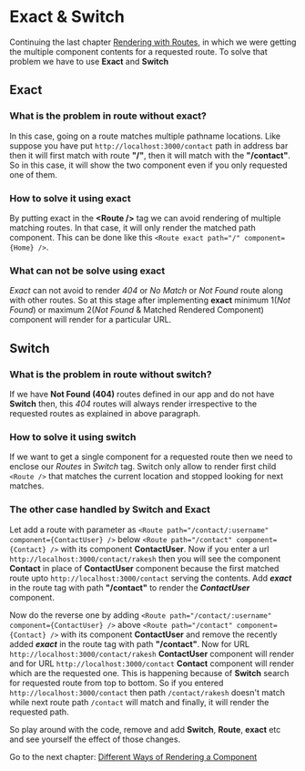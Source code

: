 # Exact & Switch
Continuing the last chapter [Rendering with Routes](/projects/IBD/repos/react_router_tutorials/browse/chapters/02_rendering_with_routes), in which we were getting the multiple component contents for a requested route. To solve that problem we have to use **Exact** and **Switch**

## Exact 
### What is the problem in route without exact?
In this case, going on a route matches multiple pathname locations. Like suppose you have put `http://localhost:3000/contact` path in address bar then it will first match with route **"/"**, then it will match with the **"/contact"**. So in this case, it will show the two component even if you only requested one of them. 

### How to solve it using exact
By putting exact in the **\<Route />** tag we can avoid rendering of multiple matching routes. In that case, it will only render the matched path component. This can be done like this `<Route exact path="/" component={Home} />`. 

### What can not be solve using exact
*Exact* can not avoid to render *404* or *No Match* or *Not Found* route along with other routes. So at this stage after implementing **exact** minimum 1(*Not Found*) or maximum 2(*Not Found* & Matched Rendered Component) component will render for a particular URL. 


## Switch
### What is the problem in route without switch?
If we have **Not Found (404)** routes defined in our app and do not have **Switch** then, this *404* routes will always render irrespective to the requested routes as explained in above paragraph.

### How to solve it using switch
If we want to get a single component for a requested route then we need to enclose our *Routes* in *Switch* tag. Switch only allow to render first child `<Route />` that matches the current location and stopped looking for next matches. 

### The other case handled by Switch and Exact
Let add a route with parameter as `<Route path="/contact/:username" component={ContactUser} />` below `<Route path="/contact" component={Contact} />` with its component **ContactUser**. Now if you enter a url `http://localhost:3000/contact/rakesh` then you will see the component **Contact** in place of **ContactUser** component because the first matched route upto `http://localhost:3000/contact` serving the contents. Add ***exact*** in the route tag with path **"/contact"** to render the ***ContactUser*** component.

Now do the reverse one by adding `<Route path="/contact/:username" component={ContactUser} />` above `<Route path="/contact" component={Contact} />` with its component **ContactUser** and remove the recently added ***exact*** in the route tag with path **"/contact"**. Now for URL `http://localhost:3000/contact/rakesh` **ContactUser** component will render and for URL `http://localhost:3000/contact` **Contact** component will render which are the requested one. This is happening because of **Switch** search for requested route from top to bottom. So if you entered `http://localhost:3000/contact` then path `/contact/rakesh` doesn't match while next route path `/contact` will match and finally, it will render the requested path.

So play around with the code, remove and add **Switch**, **Route**, **exact** etc and see yourself the effect of those changes.

Go to the next chapter: [Different Ways of Rendering a Component](/projects/IBD/repos/react_router_tutorials/browse/chapters/04_different_ways_of_rendering_a_component)